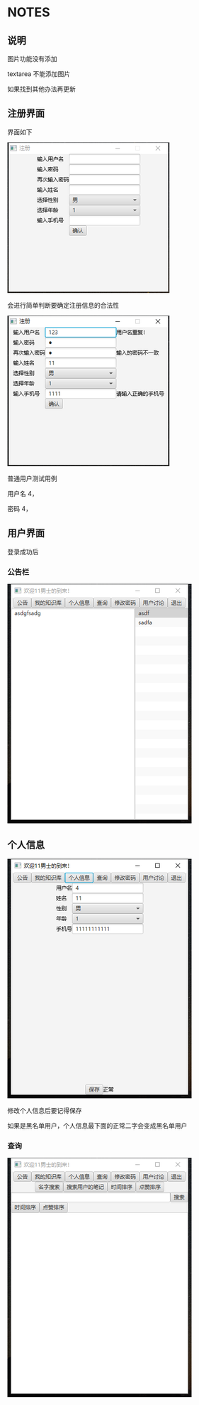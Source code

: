 # NOTES

## 说明

图片功能没有添加

textarea 不能添加图片

如果找到其他办法再更新

## 注册界面

界面如下

![image-20210401214847273](README.assets/image-20210401214847273.png)

会进行简单判断要确定注册信息的合法性

![image-20210401215014699](README.assets/image-20210401215014699.png)

普通用户测试用例

用户名 4，

密码 4，

## 用户界面

登录成功后

### 公告栏

![image-20210401220743133](README.assets/image-20210401220743133.png)

## 个人信息

![image-20210401220820775](README.assets/image-20210401220820775.png)

修改个人信息后要记得保存

如果是黑名单用户，个人信息最下面的正常二字会变成黑名单用户

### 查询



![image-20210401221152463](README.assets/image-20210401221152463.png)